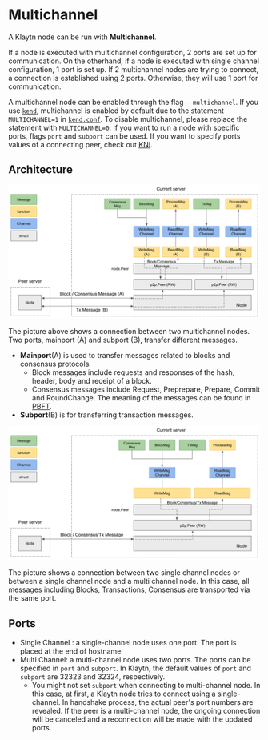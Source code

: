 # Multichannel <a id="multichannel"></a>

A Klaytn node can be run with **Multichannel**.

If a node is executed with multichannel configuration, 2 ports are set up for communication. On the otherhand, if a node is executed with single channel configuration, 1 port is set up.
If 2 multichannel nodes are trying to connect, a connection is established using 2 ports. Otherwise, they will use 1 port for communication.

A multichannel node can be enabled through the flag `--multichannel`. If you use [`kend`](../../node/endpoint-node/operation-guide/starting-stopping-en.md), multichannel is enabled by default due to the statement `MULTICHANNEL=1` in [`kend.conf`](../../node/endpoint-node/operation-guide/configuration.md). To disable multichannel, please replace the statement with `MULTICHANNEL=0`.
If you want to run a node with specific ports, flags `port` and `subport` can be used. If you want to specify ports values of a connecting peer, check out [KNI](./kni.md).

## Architecture <a id="multichannel-architecture"></a>

![Multichannel server](../images/multichannel.png)

The picture above shows a connection between two multichannel nodes.
Two ports, mainport (A) and subport (B), transfer different messages.
* **Mainport**(A) is used to transfer messages related to blocks and consensus protocols.
  * Block messages include requests and responses of the hash, header, body and receipt of a block.
  * Consensus messages include Request, Preprepare, Prepare, Commit and RoundChange. The meaning of the messages can be found in [PBFT](./consensus-mechanism.md#pbft-practical-byzantine-fault-tolerance).
* **Subport**(B) is for transferring transaction messages.

![Singlechannel server](../images/singlechannel.png)

The picture shows a connection between two single channel nodes or between a single channel node and a multi channel node.
In this case, all messages including Blocks, Transactions, Consensus are transported via the same port.

## Ports  <a id="multichannel-port"></a>

* Single Channel : a single-channel node uses one port. The port is placed at the end of hostname
* Multi Channel: a multi-channel node uses two ports. The ports can be specified in `port` and `subport`. In Klaytn, the default values of `port` and `subport` are 32323 and 32324, respectively.
    * You might not set `subport` when connecting to multi-channel node. In this case, at first, a Klaytn node tries to connect using a single-channel. In handshake process, the actual peer's port numbers are revealed. If the peer is a multi-channel node, the ongoing connection will be canceled and a reconnection will be made with the updated ports.
